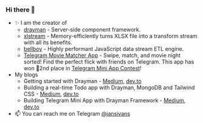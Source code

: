 ### Hi there 👋

- ✨ I am the creator of
  - [drayman](https://github.com/Claviz/drayman) - Server-side component framework.
  - [xlstream](https://github.com/Claviz/xlstream) - Memory-efficiently turns XLSX file into a transform stream with all its benefits.
  - [bellboy](https://github.com/Claviz/bellboy) - Highly performant JavaScript data stream ETL engine.
  - [Telegram Movie Matcher App](https://github.com/jansivans/tg-movie-matcher-app) - Swipe, match, and movie night sorted! Find the perfect flick with friends on Telegram. This app has won 🥈2nd place in [Telegram Mini App Contest](https://contest.com/mini-apps)!
- My blogs
  - Getting started with Drayman - [Medium](https://medium.com/itnext/getting-started-with-drayman-ce355ecfe22a), [dev.to](https://dev.to/jansivans/getting-started-with-drayman-1ng7)
  - Building a real-time Todo app with Drayman, MongoDB and Tailwind CSS - [Medium](https://medium.com/itnext/building-a-real-time-todo-app-with-drayman-mongodb-and-tailwind-css-25d57ed5cfda), [dev.to](https://dev.to/jansivans/building-a-real-time-todo-app-with-drayman-mongodb-and-tailwind-css-2ec)
  - Building Telegram Mini App with Drayman Framework - [Medium](https://itnext.io/building-telegram-mini-app-with-drayman-framework-5104df9572e8), [dev.to](https://dev.to/jansivans/building-telegram-mini-app-with-drayman-framework-3fea)
- 📫 You can reach me on Telegram [@jansivans](https://telegram.me/jansivans)
